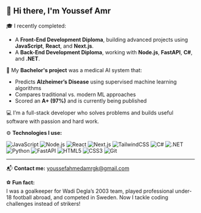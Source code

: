 ## 👋 Hi there, I'm Youssef Amr

🎓 I recently completed:  
- A **Front-End Development Diploma**, building advanced projects using **JavaScript**, **React**, and **Next.js**.  
- A **Back-End Development Diploma**, working with **Node.js**, **FastAPI**, **C#**, and **.NET**.

📘 My **Bachelor's project** was a medical AI system that:  
- Predicts **Alzheimer’s Disease** using supervised machine learning algorithms  
- Compares traditional vs. modern ML approaches  
- Scored an **A+ (97%)** and is currently being published

💻 I’m a full-stack developer who solves problems and builds useful software with passion and hard work.

⚙️ **Technologies I use:**  

![JavaScript](https://img.shields.io/badge/JavaScript-F7DF1E?style=for-the-badge&logo=javascript&logoColor=black) ![Node.js](https://img.shields.io/badge/Node.js-339933?style=for-the-badge&logo=nodedotjs&logoColor=white) ![React](https://img.shields.io/badge/React-20232A?style=for-the-badge&logo=react&logoColor=61DAFB) ![Next.js](https://img.shields.io/badge/Next.js-000000?style=for-the-badge&logo=nextdotjs&logoColor=white) ![TailwindCSS](https://img.shields.io/badge/TailwindCSS-38B2AC?style=for-the-badge&logo=tailwind-css&logoColor=white) ![C#](https://img.shields.io/badge/C%23-239120?style=for-the-badge&logo=c-sharp&logoColor=white) ![.NET](https://img.shields.io/badge/.NET-512BD4?style=for-the-badge&logo=dotnet&logoColor=white) ![Python](https://img.shields.io/badge/Python-3776AB?style=for-the-badge&logo=python&logoColor=white) ![FastAPI](https://img.shields.io/badge/FastAPI-009688?style=for-the-badge&logo=fastapi&logoColor=white) ![HTML5](https://img.shields.io/badge/HTML5-E34F26?style=for-the-badge&logo=html5&logoColor=white) ![CSS3](https://img.shields.io/badge/CSS3-1572B6?style=for-the-badge&logo=css3&logoColor=white) ![Git](https://img.shields.io/badge/Git-F05032?style=for-the-badge&logo=git&logoColor=white)

---

📬 **Contact me:** youssefahmedamrgk@gmail.com

⚽ **Fun fact:**  
I was a goalkeeper for Wadi Degla’s 2003 team, played professional under-18 football abroad, and competed in Sweden. Now I tackle coding challenges instead of strikers!
